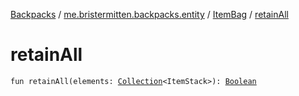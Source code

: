 [Backpacks](../../index.md) / [me.bristermitten.backpacks.entity](../index.md) / [ItemBag](index.md) / [retainAll](./retain-all.md)

# retainAll

`fun retainAll(elements: `[`Collection`](https://kotlinlang.org/api/latest/jvm/stdlib/kotlin.collections/-collection/index.html)`<ItemStack>): `[`Boolean`](https://kotlinlang.org/api/latest/jvm/stdlib/kotlin/-boolean/index.html)